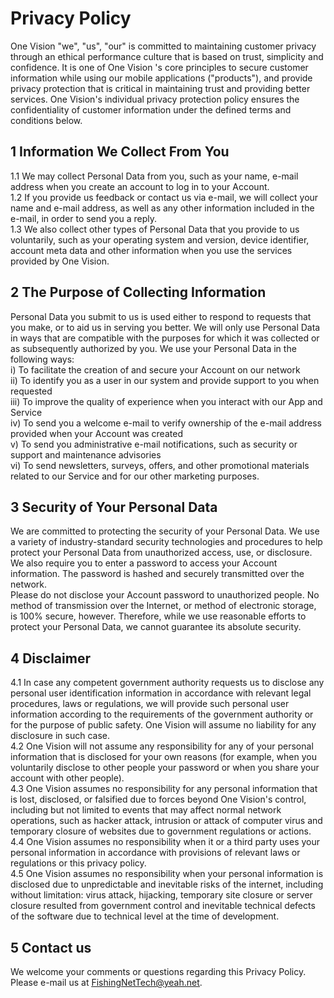 # Privacy Policy
One Vision \"we\", \"us\", \"our\" is committed to maintaining customer privacy through an ethical performance culture that is based on trust, simplicity and confidence. It is one of One Vision \'s core principles to secure customer information while using our mobile applications (\"products\"), and provide privacy protection that is critical in maintaining trust and providing better services. One Vision\'s individual privacy protection policy ensures the confidentiality of customer information under the defined terms and conditions below.
## 1 Information We Collect From You
1.1 We may collect Personal Data from you, such as your name, e-mail address when you create an account to log in to your Account.
</br>1.2 If you provide us feedback or contact us via e-mail, we will collect your name and e-mail address, as well as any other information included in the e-mail, in order to send you a reply.
</br>1.3 We also collect other types of Personal Data that you provide to us voluntarily, such as your operating system and version, device identifier, account meta data and other information when you use the services provided by One Vision.
## 2 The Purpose of Collecting Information
Personal Data you submit to us is used either to respond to requests that you make, or to aid us in serving you better. We will only use Personal Data in ways that are compatible with the purposes for which it was collected or as subsequently authorized by you. We use your Personal Data in the following ways:
</br>i) To facilitate the creation of and secure your Account on our network
</br>ii) To identify you as a user in our system and provide support to you when requested
</br>iii) To improve the quality of experience when you interact with our App and Service
</br>iv) To send you a welcome e-mail to verify ownership of the e-mail address provided when your Account was created
</br>v) To send you administrative e-mail notifications, such as security or support and maintenance advisories
</br>vi) To send newsletters, surveys, offers, and other promotional materials related to our Service and for our other marketing purposes.
## 3 Security of Your Personal Data
We are committed to protecting the security of your Personal Data. We use a variety of industry-standard security technologies and procedures to help protect your Personal Data from unauthorized access, use, or disclosure. We also require you to enter a password to access your Account information. The password is hashed and securely transmitted over the network.
</br>Please do not disclose your Account password to unauthorized people. No method of transmission over the Internet, or method of electronic storage, is 100% secure, however. Therefore, while we use reasonable efforts to protect your Personal Data, we cannot guarantee its absolute security.
## 4 Disclaimer
4.1 In case any competent government authority requests us to disclose any personal user identification information in accordance with relevant legal procedures, laws or regulations, we will provide such personal user information according to the requirements of the government authority or for the purpose of public safety. One Vision will assume no liability for any disclosure in such case.
</br>4.2 One Vision will not assume any responsibility for any of your personal information that is disclosed for your own reasons (for example, when you voluntarily disclose to other people your password or when you share your account with other people).
</br>4.3 One Vision assumes no responsibility for any personal information that is lost, disclosed, or falsified due to forces beyond One Vision\'s control, including but not limited to events that may affect normal network operations, such as hacker attack, intrusion or attack of computer virus and temporary closure of websites due to government regulations or actions.
</br>4.4 One Vision assumes no responsibility when it or a third party uses your personal information in accordance with provisions of relevant laws or regulations or this privacy policy.
</br>4.5 One Vision assumes no responsibility when your personal information is disclosed due to unpredictable and inevitable risks of the internet, including without limitation: virus attack, hijacking, temporary site closure or server closure resulted from government control and inevitable technical defects of the software due to technical level at the time of development.
## 5 Contact us
We welcome your comments or questions regarding this Privacy Policy. Please e-mail us at <u>FishingNetTech@yeah.net</u>.
